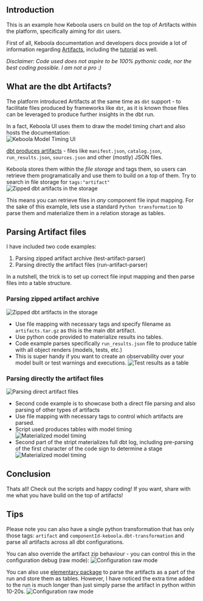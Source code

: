 ## Introduction

This is an example how Keboola users cn build on the top of Artifacts within the platform, specifically aiming for `dbt` users.

First of all, Keboola documentation and developers docs provide a lot of information regarding [Artifacts](https://developers.keboola.com/integrate/artifacts/), including the [tutorial](https://developers.keboola.com/integrate/artifacts/tutorial/) as well. 

*Disclaimer: Code used does not aspire to be 100% pythonic code, nor the best coding possible. I am not a pro :)*

## What are the dbt Artifacts?

The platform introduced Artifacts at the same time as `dbt` support - to facilitate files produced by frameworks like `dbt`, as it is known those files can be leveraged to produce further insights in the dbt run.   

In a fact, Keboola UI uses them to draw the model timing chart and also hosts the documentation:   
![Keboola Model Timing UI](/Images/Keboola_dbt_image_01.png)

[dbt produces artifacts](https://docs.getdbt.com/reference/artifacts/dbt-artifacts) - files like `manifest.json`, `catalog.json`, `run_results.json`, `sources.json` and other (mostly) JSON files.

Keboola stores them within the *file storage* and tags them, so users can retrieve them programatically and use them to build on a top of them. Try to search in file storage for `tags:"artifact"`
![Zipped dbt artifacts in the storage](/Images/Keboola_dbt_image_02.png)

This means you can retrieve files in *any* component file input mapping. For the sake of this example, lets use a standard `Python transformation` to parse them and materialize them in a relation storage as tables.

## Parsing Artifact files

I have included two code examples:   
1) Parsing zipped artifact archive (test-artifact-parser)   
2) Parsing directly the artifact files (run-artifact-parser)

In a nutshell, the trick is to set up correct file input mapping and then parse files into a table structure.

### Parsing zipped artifact archive
![Zipped dbt artifacts in the storage](/Images/Keboola_dbt_image_03.png)
 - Use file mapping with necessary tags and specify filename as `artifacts.tar.gz` as this is the main dbt artifact. 
 - Use python code provided to materialize results ino tables.
 - Code example parses specifically `run_results.json` file to produce table with all object renders (models, tests, etc.)
  - This is super handy if you want to create an observability over your model built or test warnings and executions.
 ![Test results as a table](/Images/Keboola_dbt_image_04.png)

### Parsing directly the artifact files
 ![Parsing direct artifact files](/Images/Keboola_dbt_image_05.png)
 - Second code example is to showcase both a direct file parsing and also parsing of other types of artifacts
 - Use file mapping with necessary tags to control which artifacts are parsed.
 - Script used produces tables with model timing
  ![Materialized model timing](/Images/Keboola_dbt_image_06.png)
 - Second part of the stript materializes full dbt log, including pre-parsing of the first character of the code sign to determine a stage  
  ![Materialized model timing](/Images/Keboola_dbt_image_07.png)


## Conclusion
Thats all! Check out the scripts and happy coding! If you want, share with me what you have build on the top of artifacts!


## Tips
Please note you can also have a single python transformation that has only those tags: `artifact` and `componentId-keboola.dbt-transformation` and parse all artifacts across all dbt configurations.

You can also override the artifact zip behaviour - you can control this in the configuration debug (raw mode):
![Configuration raw mode](/Images/Keboola_dbt_image_10.png)

You can also use [elementary package](https://hub.getdbt.com/elementary-data/elementary/latest/) to parse the artifacts as a part of the run and store them as tables. However, I have noticed the extra time added to the run is much longer than just simply parse the artifact in python within 10-20s.
![Configuration raw mode](/Images/Keboola_dbt_image_08.png)